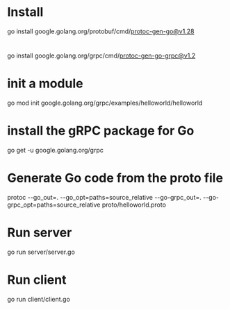 # Install 
go install google.golang.org/protobuf/cmd/protoc-gen-go@v1.28
#
go install google.golang.org/grpc/cmd/protoc-gen-go-grpc@v1.2

# init a module
go mod init google.golang.org/grpc/examples/helloworld/helloworld

# install the gRPC package for Go
go get -u google.golang.org/grpc

# Generate Go code from the proto file
protoc --go_out=. --go_opt=paths=source_relative --go-grpc_out=. --go- grpc_opt=paths=source_relative proto/helloworld.proto

# Run server 
go run server/server.go

# Run client 
go run client/client.go